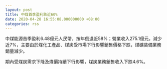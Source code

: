 ```yaml
---
layout: post
title: 中煤首季盈利跌近60%
date: 2020-04-28 16:55:08.000000000 +08:00
categories: rss
---
```


中煤能源首季盈利6.48億元人民幣，按年倒退近58%；營業收入275.1億元，減少近7%，主要由於煤化工產品、煤炭受市場下行影響銷售價格下跌，煤礦裝備業務銷量減少。

期內受煤炭需求下降及煤價持續下行影響，煤炭業務銷售收入下跌4.6%。
